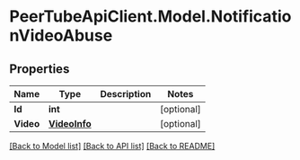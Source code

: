 # PeerTubeApiClient.Model.NotificationVideoAbuse

## Properties

Name | Type | Description | Notes
------------ | ------------- | ------------- | -------------
**Id** | **int** |  | [optional] 
**Video** | [**VideoInfo**](VideoInfo.md) |  | [optional] 

[[Back to Model list]](../README.md#documentation-for-models) [[Back to API list]](../README.md#documentation-for-api-endpoints) [[Back to README]](../README.md)

